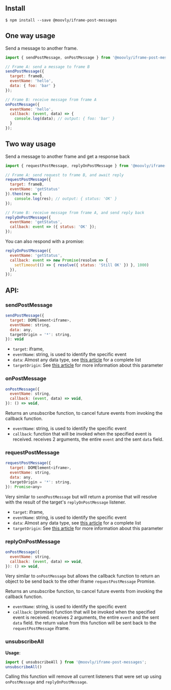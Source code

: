 ## Install
```
$ npm install --save @moovly/iframe-post-messages
```

## One way usage
Send a message to another frame.

```js
import { sendPostMessage, onPostMessage } from '@moovly/iframe-post-messages'

// Frame A: send a message to frame B
sendPostMessage({
  target: frameB,
  eventName: 'hello',
  data: { foo: 'bar' }
});

// Frame B: receive message from frame A
onPostMessage({
  eventName: 'hello',
  callback: (event, data) => {
    console.log(data); // output: { foo: 'bar' }
  }
});

```
## Two way usage
Send a message to another frame and get a response back

```js
import { requestPostMessage, replyOnPostMessage } from '@moovly/iframe-post-messages'

// Frame A: send request to frame B, and await reply
requestPostMessage({
  target: frameB,
  eventName: 'getStatus'
}).then(res => {
    console.log(res); // output: { status: 'OK' }
});

// Frame B: receive message from frame A, and send reply back
replyOnPostMessage({
  eventName: 'getStatus',
  callback: event => ({ status: 'OK' });
});
```

You can also respond with a promise:
```js
replyOnPostMessage({
  eventName: 'getStatus',
  callback: event => new Promise(resolve => {
    setTimeout(() => { resolve({ status: 'Still OK' }) }, 1000)
  }),
});
```

## API:

### sendPostMessage
```js
sendPostMessage({
  target: DOMElement<iframe>,
  eventName: string,
  data: any,
  targetOrigin = '*': string,
}): void
```

- `target`: iframe,
- `eventName`: string, is used to identify the specific event
- `data`: Almost any data type, see [this article](https://developer.mozilla.org/en-US/docs/Web/API/Web_Workers_API/Structured_clone_algorithm) for a complete list
- `targetOrigin`: See [this article](https://developer.mozilla.org/en-US/docs/Web/API/Window/postMessage#Syntax) for more information about this parameter

### onPostMessage
```js
onPostMessage({
  eventName: string,
  callback: (event, data) => void,
}): () => void,
```

Returns an unsubscribe function, to cancel future events from invoking the callback function.

- `eventName`: string, is used to identify the specific event
- `callback`: function that will be invoked when the specified event is received. receives 2 arguments, the entire `event` and the sent `data` field.

### requestPostMessage
```js
requestPostMessage({
  target: DOMElement<iframe>,
  eventName: string,
  data: any,
  targetOrigin = '*': string,
}): Promise<any>
```
Very similar to `sendPostMessage` but will return a promise that will resolve with the result of the target's `replyOnPostMessage` listener.

- `target`: iframe,
- `eventName`: string, is used to identify the specific event
- `data`: Almost any data type, see [this article](https://developer.mozilla.org/en-US/docs/Web/API/Web_Workers_API/Structured_clone_algorithm) for a complete list
- `targetOrigin`: See [this article](https://developer.mozilla.org/en-US/docs/Web/API/Window/postMessage#Syntax) for more information about this parameter

### replyOnPostMessage
```js
onPostMessage({
  eventName: string,
  callback: (event, data) => void,
}): () => void,
```
Very similar to `onPostMessage` but allows the callback function to return an object to be send back to the other iframe `requestPostMessage` Promise.

Returns an unsubscribe function, to cancel future events from invoking the callback function.

- `eventName`: string, is used to identify the specific event
- `callback`: (promise) function that will be invoked when the specified event is received. receives 2 arguments, the entire `event` and the sent `data` field. the return value from this function will be sent back to the `requestPostMessage` iframe.

### unsubscribeAll
**Usage**:
```js
import { unsubscribeAll } from '@moovly/iframe-post-messages';
unsubscribeAll()
```
Calling this function will remove all current listeners that were set up using `onPostMessage` and  `replyOnPostMessage`.
